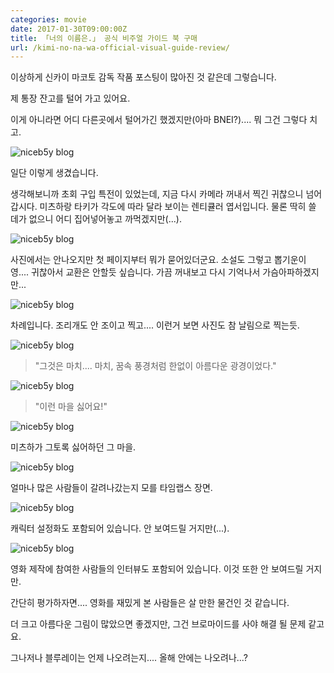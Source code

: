 ```yaml
---
categories: movie
date: 2017-01-30T09:00:00Z
title: 「너의 이름은.」 공식 비주얼 가이드 북 구매
url: /kimi-no-na-wa-official-visual-guide-review/
---
```


이상하게 신카이 마코토 감독 작품 포스팅이 많아진 것 같은데 그렇습니다.

제 통장 잔고를 털어 가고 있어요.

이게 아니라면 어디 다른곳에서 털어가긴 했겠지만(아마 BNEI?).... 뭐 그건 그렇다 치고.

<img src="/images/BkWyA43nPl.jpg" alt="niceb5y blog">

일단 이렇게 생겼습니다.

생각해보니까 초회 구입 특전이 있었는데, 지금 다시 카메라 꺼내서 찍긴 귀찮으니 넘어갑시다. 미츠하랑 타키가 각도에 따라 달라 보이는 렌티큘러 엽서입니다. 물론 딱히 쓸 데가 없으니 어디 집어넣어놓고 까먹겠지만(...).

<img src="/images/HJlx0N22we.jpg" alt="niceb5y blog">

사진에서는 안나오지만 첫 페이지부터 뭐가 묻어있더군요. 소설도 그렇고 뽑기운이 영.... 귀찮아서 교환은 안할듯 싶습니다. 가끔 꺼내보고 다시 기억나서 가슴아파하겠지만...

<img src="/images/HygAVn2wg.jpg" alt="niceb5y blog">

차례입니다. 조리개도 안 조이고 찍고.... 이런거 보면 사진도 참 날림으로 찍는듯.

<img src="/images/rJMk0Enhwl.jpg" alt="niceb5y blog">

> "그것은 마치.... 마치, 꿈속 풍경처럼 한없이 아름다운 광경이었다."

<img src="/images/ByxZCNn2Pe.jpg" alt="niceb5y blog">

> "이런 마을 싫어요!"

<img src="/images/rkZAE2hDe.jpg" alt="niceb5y blog">

미츠하가 그토록 싫어하던 그 마을.

<img src="/images/Hyx1AN3hPe.jpg" alt="niceb5y blog">

얼마나 많은 사람들이 갈려나갔는지 모를 타임랩스 장면.

<img src="/images/HJ-ZAE3nDg.jpg" alt="niceb5y blog">

캐릭터 설정화도 포함되어 있습니다. 안 보여드릴 거지만(...).

<img src="/images/BJk0Vhhvl.jpg" alt="niceb5y blog">

영화 제작에 참여한 사람들의 인터뷰도 포함되어 있습니다. 이것 또한 안 보여드릴 거지만.

간단히 평가하자면.... 영화를 재밌게 본 사람들은 살 만한 물건인 것 같습니다.

더 크고 아름다운 그림이 많았으면 좋겠지만, 그건 브로마이드를 사야 해결 될 문제 같고요.

그나저나 블루레이는 언제 나오려는지.... 올해 안에는 나오려나...?
